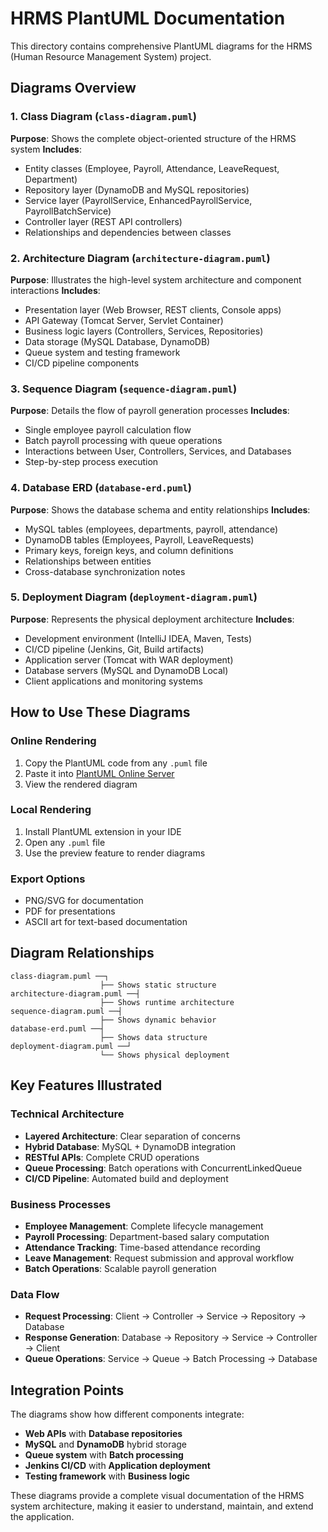 # HRMS PlantUML Documentation

This directory contains comprehensive PlantUML diagrams for the HRMS (Human Resource Management System) project.

## Diagrams Overview

### 1. Class Diagram (`class-diagram.puml`)
**Purpose**: Shows the complete object-oriented structure of the HRMS system
**Includes**:
- Entity classes (Employee, Payroll, Attendance, LeaveRequest, Department)
- Repository layer (DynamoDB and MySQL repositories)
- Service layer (PayrollService, EnhancedPayrollService, PayrollBatchService)
- Controller layer (REST API controllers)
- Relationships and dependencies between classes

### 2. Architecture Diagram (`architecture-diagram.puml`)
**Purpose**: Illustrates the high-level system architecture and component interactions
**Includes**:
- Presentation layer (Web Browser, REST clients, Console apps)
- API Gateway (Tomcat Server, Servlet Container)
- Business logic layers (Controllers, Services, Repositories)
- Data storage (MySQL Database, DynamoDB)
- Queue system and testing framework
- CI/CD pipeline components

### 3. Sequence Diagram (`sequence-diagram.puml`)
**Purpose**: Details the flow of payroll generation processes
**Includes**:
- Single employee payroll calculation flow
- Batch payroll processing with queue operations
- Interactions between User, Controllers, Services, and Databases
- Step-by-step process execution

### 4. Database ERD (`database-erd.puml`)
**Purpose**: Shows the database schema and entity relationships
**Includes**:
- MySQL tables (employees, departments, payroll, attendance)
- DynamoDB tables (Employees, Payroll, LeaveRequests)
- Primary keys, foreign keys, and column definitions
- Relationships between entities
- Cross-database synchronization notes

### 5. Deployment Diagram (`deployment-diagram.puml`)
**Purpose**: Represents the physical deployment architecture
**Includes**:
- Development environment (IntelliJ IDEA, Maven, Tests)
- CI/CD pipeline (Jenkins, Git, Build artifacts)
- Application server (Tomcat with WAR deployment)
- Database servers (MySQL and DynamoDB Local)
- Client applications and monitoring systems

## How to Use These Diagrams

### Online Rendering
1. Copy the PlantUML code from any `.puml` file
2. Paste it into [PlantUML Online Server](http://www.plantuml.com/plantuml/uml/)
3. View the rendered diagram

### Local Rendering
1. Install PlantUML extension in your IDE
2. Open any `.puml` file
3. Use the preview feature to render diagrams

### Export Options
- PNG/SVG for documentation
- PDF for presentations
- ASCII art for text-based documentation

## Diagram Relationships

```
class-diagram.puml ──┐
                    ├── Shows static structure
architecture-diagram.puml ──┤
                    ├── Shows runtime architecture
sequence-diagram.puml ──┤
                    ├── Shows dynamic behavior
database-erd.puml ──┤
                    ├── Shows data structure
deployment-diagram.puml ──┘
                    └── Shows physical deployment
```

## Key Features Illustrated

### Technical Architecture
- **Layered Architecture**: Clear separation of concerns
- **Hybrid Database**: MySQL + DynamoDB integration
- **RESTful APIs**: Complete CRUD operations
- **Queue Processing**: Batch operations with ConcurrentLinkedQueue
- **CI/CD Pipeline**: Automated build and deployment

### Business Processes
- **Employee Management**: Complete lifecycle management
- **Payroll Processing**: Department-based salary computation
- **Attendance Tracking**: Time-based attendance recording
- **Leave Management**: Request submission and approval workflow
- **Batch Operations**: Scalable payroll generation

### Data Flow
- **Request Processing**: Client → Controller → Service → Repository → Database
- **Response Generation**: Database → Repository → Service → Controller → Client
- **Queue Operations**: Service → Queue → Batch Processing → Database

## Integration Points

The diagrams show how different components integrate:
- **Web APIs** with **Database repositories**
- **MySQL** and **DynamoDB** hybrid storage
- **Queue system** with **Batch processing**
- **Jenkins CI/CD** with **Application deployment**
- **Testing framework** with **Business logic**

These diagrams provide a complete visual documentation of the HRMS system architecture, making it easier to understand, maintain, and extend the application.